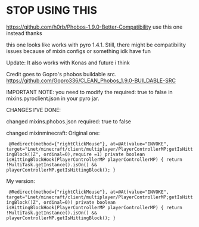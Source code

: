 # STOP USING THIS
https://github.com/h0rb/Phobos-1.9.0-Better-Compatibility
use this one instead
thanks



this one looks like works with pyro 1.4.1. Still, there might be compatibility issues because of mixin configs or something idk have fun

Update: It also works with Konas and future i think

Credit goes to Gopro's phobos buildable src. 
https://github.com/Gopro336/CLEAN_Phobos_1.9.0-BUILDABLE-SRC

IMPORTANT NOTE:
you need to modify the required: true to false in mixins.pyroclient.json in your pyro jar. 


CHANGES I'VE DONE:

changed mixins.phobos.json required: true to false

changed mixinminecraft:
Original one:

   ` @Redirect(method={"rightClickMouse"}, at=@At(value="INVOKE", target="Lnet/minecraft/client/multiplayer/PlayerControllerMP;getIsHittingBlock()Z", ordinal=0),require =1)
    private boolean isHittingBlockHook(PlayerControllerMP playerControllerMP) {
        return !MultiTask.getInstance().isOn() && playerControllerMP.getIsHittingBlock();
    }`
    
My version:

   ` @Redirect(method={"rightClickMouse"}, at=@At(value="INVOKE", target="Lnet/minecraft/client/multiplayer/PlayerControllerMP;getIsHittingBlock()Z", ordinal=0))
    private boolean isHittingBlockHook(PlayerControllerMP playerControllerMP) {
        return !MultiTask.getInstance().isOn() && playerControllerMP.getIsHittingBlock();
    }`

